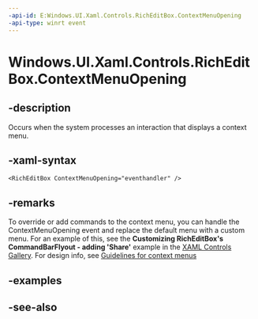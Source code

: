 ```yaml
---
-api-id: E:Windows.UI.Xaml.Controls.RichEditBox.ContextMenuOpening
-api-type: winrt event
---
```


<!-- Event syntax
public event Windows.UI.Xaml.Controls.ContextMenuOpeningEventHandler ContextMenuOpening
-->

# Windows.UI.Xaml.Controls.RichEditBox.ContextMenuOpening

## -description
Occurs when the system processes an interaction that displays a context menu.

## -xaml-syntax
```xaml
<RichEditBox ContextMenuOpening="eventhandler" />
```


## -remarks

To override or add commands to the context menu, you can handle the ContextMenuOpening event and replace the default menu with a custom menu. For an example of this, see the **Customizing RichEditBox's CommandBarFlyout - adding 'Share'** example in the <a href="xamlcontrolsgallery:/item/RichEditBox">XAML Controls Gallery</a>. For design info, see [Guidelines for context menus](https://docs.microsoft.com/windows/uwp/design/controls-and-patterns/menus)

## -examples

## -see-also
